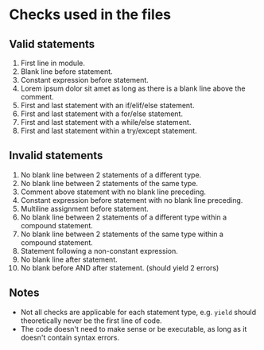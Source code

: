 # Checks used in the files

## Valid statements

1. First line in module.
2. Blank line before statement.
3. Constant expression before statement.
4. Lorem ipsum dolor sit amet as long as there is a blank line above the comment.
5. First and last statement with an if/elif/else statement.
6. First and last statement with a for/else statement.
7. First and last statement with a while/else statement.
8. First and last statement within a try/except statement.

## Invalid statements

1. No blank line between 2 statements of a different type.
2. No blank line between 2 statements of the same type.
3. Comment above statement with no blank line preceding.
4. Constant expression before statement with no blank line preceding.
5. Multiline assignment before statement.
6. No blank line between 2 statements of a different type within a compound statement.
7. No blank line between 2 statements of the same type within a compound statement.
8. Statement following a non-constant expression.
9. No blank line after statement.
10. No blank before AND after statement. (should yield 2 errors)

## Notes

* Not all checks are applicable for each statement type, e.g. `yield` should theoretically never be the first line of code.
* The code doesn't need to make sense or be executable, as long as it doesn't contain syntax errors.
